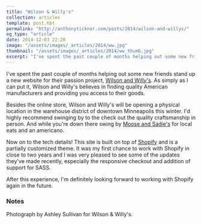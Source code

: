 ```yaml
---
title: "Wilson & Willy's"
collection: articles
template: post.hbt
permalink: "http://anthonyticknor.com/posts/2014/wilson-and-willys/"
og_type: "article"
date: 2014-12-03 22:20
image: "/assets/images/_articles/2014/ww.jpg"
thumbnail: "/assets/images/_articles/2014/ww_thumb.jpg"
excerpt: "I've spent the past couple of months helping out some new friends stand up a website for their passion project, Wilson and Willy's."
---
```

I've spent the past couple of months helping out some new friends stand up a new website for their passion project, [Wilson and Willy's](http://wilsonandwillys.com/). As simply as I can put it, Wilson and Willy's believes in finding quality American manufacturers and providing you access to their goods.

Besides the online store, Wilson and Willy's will be opening a physical location in the warehouse district of downtown Minneapolis this winter. I'd highly recommend swinging by to the check out the quality craftsmanship in person. And while you're down there swing by [Moose and Sadie's](http://www.mooseandsadies.com/) for local eats and an americano.

Now on to the tech details! This site is built on top of [Shopify](http://www.shopify.com) and is a partially customized theme. It was my first chance to work with Shopify in close to two years and I was very pleased to see some of the updates they've made recently, especially the responsive checkout and addition of support for SASS.

After this experience, I'm definitely looking forward to working with Shopify again in the future.

### Notes

<div class="attribution">
Photograph by Ashley Sullivan for Wilson & Willy's.
</div>